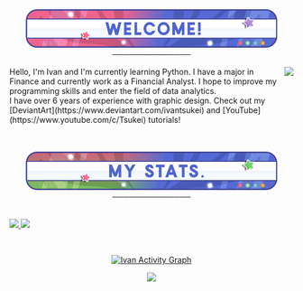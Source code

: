 <div align="center">
  <a href="https://github.com/IvanTsukei">
    <img src="welcome.png" alt="IvanTsukei Welcome Banner" width="446" height="68">
  </a>
<br />
──────────────
<p align="left">
<img align="right"
    src="https://github-readme-stats.vercel.app/api/top-langs?username=IvanTsukei&show_icons=true&theme=tokyonight&hide_border=true"/>
Hello, I'm Ivan and I'm currently learning Python. I have a major in Finance and currently work as a Financial Analyst. I hope to improve my programming skills and enter the field of data analytics. 
<br/>
I have over 6 years of experience with graphic design. Check out my [DeviantArt](https://www.deviantart.com/ivantsukei) and [YouTube](https://www.youtube.com/c/Tsukei) tutorials!
</p>
</div>
<br>


<br>

<div align="center">
  <a href="https://github.com/IvanTsukei">
    <img src="MyStats.png" alt="IvanTsukei MyStats Banner" width="446" height="68">
  </a>
<br />
──────────────
<br>
<br/>
<p align="left">
  <a href="https://abhigyantrips.dev/">
  <img width="49.5%" src="https://github-readme-stats.vercel.app/api?username=IvanTsukei&show_icons=true&theme=tokyonight&hide_border=true" />
    <img width="49.5%" src="https://github-readme-streak-stats.herokuapp.com/?user=IvanTsukei&theme=tokyonight&hide_border=true" />
  </a>
</p>
<br>

[![Ivan Activity Graph](https://activity-graph.herokuapp.com/graph?username=IvanTsukei&custom_title=IvanTsukei's%20Contribution%20Graph&theme=tokyonight&bg_color=1a1b27&hide_border=true&line=d1a01f&point=c58545)](https://IvanTsukei.dev)

<p>
<div align="center">
  <img src="https://img.shields.io/badge/-Python-98b982?style=for-the-badge&logo=python&logoColor=98b982&labelColor=282828">
</div>
</p>
